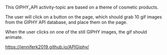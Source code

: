 This GIPHY_API activity-topic are based on a theme of cosmetic products.

The user will click on a button on the page, which should grab 10 gif images from the GIPHY API database, and place them on the page.

When the user clicks on one of the still GIPHY images, the gif should animate. 

https://jenniferk2019.github.io/APIGiphy/
